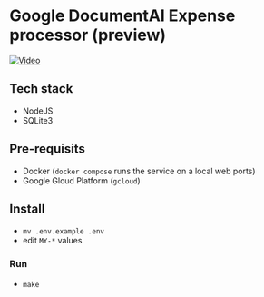 # Google DocumentAI Expense processor (preview)
[![Video](https://img.youtube.com/vi/iMyxBJkGrq0/maxresdefault.jpg)](https://www.youtube.com/watch?v=iMyxBJkGrq0)

## Tech stack
- NodeJS
- SQLite3

## Pre-requisits
- Docker (`docker compose` runs the service on a local web ports)
- Google Gloud Platform (`gcloud`)
<!-- TODO: Explain processor & service account setup -->


## Install

- `mv .env.example .env`
- edit `MY-*` values


### Run 
- `make`

